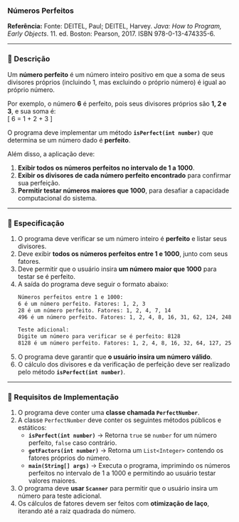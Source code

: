 ### **Números Perfeitos**  

**Referência:** Fonte: DEITEL, Paul; DEITEL, Harvey. *Java: How to Program, Early Objects*. 11. ed. Boston: Pearson, 2017. ISBN 978-0-13-474335-6.  

---

### **📌 Descrição**  

Um **número perfeito** é um número inteiro positivo em que a soma de seus divisores próprios (incluindo 1, mas excluindo o próprio número) é igual ao próprio número.  

Por exemplo, o número **6** é perfeito, pois seus divisores próprios são **1, 2 e 3**, e sua soma é:  
\[
6 = 1 + 2 + 3
\]

O programa deve implementar um método **`isPerfect(int number)`** que determina se um número dado é **perfeito**.  

Além disso, a aplicação deve:  
1. **Exibir todos os números perfeitos no intervalo de 1 a 1000**.  
2. **Exibir os divisores de cada número perfeito encontrado** para confirmar sua perfeição.  
3. **Permitir testar números maiores que 1000**, para desafiar a capacidade computacional do sistema.  

---

### **📌 Especificação**  

1. O programa deve verificar se um número inteiro é **perfeito** e listar seus divisores.  
2. Deve exibir **todos os números perfeitos entre 1 e 1000**, junto com seus fatores.  
3. Deve permitir que o usuário insira **um número maior que 1000** para testar se é perfeito.  
4. A saída do programa deve seguir o formato abaixo:
   ```bash
   Números perfeitos entre 1 e 1000:
   6 é um número perfeito. Fatores: 1, 2, 3
   28 é um número perfeito. Fatores: 1, 2, 4, 7, 14
   496 é um número perfeito. Fatores: 1, 2, 4, 8, 16, 31, 62, 124, 248

   Teste adicional:
   Digite um número para verificar se é perfeito: 8128
   8128 é um número perfeito. Fatores: 1, 2, 4, 8, 16, 32, 64, 127, 254, 508, 1016, 2032, 4064
   ```
5. O programa deve garantir que **o usuário insira um número válido**.  
6. O cálculo dos divisores e da verificação de perfeição deve ser realizado pelo método **`isPerfect(int number)`**.  

---

### **📌 Requisitos de Implementação**  

1. O programa deve conter uma **classe chamada `PerfectNumber`**.  
2. A classe `PerfectNumber` deve conter os seguintes métodos públicos e estáticos:  
   - **`isPerfect(int number)`** → Retorna `true` se `number` for um número perfeito, `false` caso contrário.  
   - **`getFactors(int number)`** → Retorna um `List<Integer>` contendo os fatores próprios do número.  
   - **`main(String[] args)`** → Executa o programa, imprimindo os números perfeitos no intervalo de 1 a 1000 e permitindo ao usuário testar valores maiores.  
3. O programa deve **usar `Scanner`** para permitir que o usuário insira um número para teste adicional.  
4. Os cálculos de fatores devem ser feitos com **otimização de laço**, iterando até a raiz quadrada do número.  